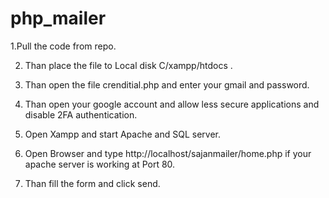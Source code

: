 # php_mailer
1.Pull the code from repo.

2. Than place the file to Local disk C/xampp/htdocs .

3. Than open the file crenditial.php and enter your gmail and password.

5. Than open your google account and allow less secure applications and disable 2FA authentication.

6. Open Xampp and start Apache and SQL server.

7. Open Browser and type http://localhost/sajanmailer/home.php if your apache server is working at Port 80.

8. Than fill the form and click send.
